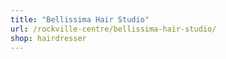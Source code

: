 ```yaml
---
title: "Bellissima Hair Studio"
url: /rockville-centre/bellissima-hair-studio/
shop: hairdresser
---
```

